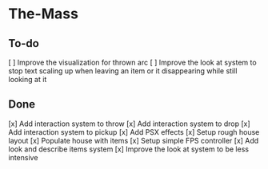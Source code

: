 # The-Mass

## To-do

[ ] Improve the visualization for thrown arc
[ ] Improve the look at system to stop text scaling up when leaving an item or it disappearing while still looking at it

## Done

[x] Add interaction system to throw
[x] Add interaction system to drop
[x] Add interaction system to pickup
[x] Add PSX effects
[x] Setup rough house layout
[x] Populate house with items
[x] Setup simple FPS controller
[x] Add look and describe items system
[x] Improve the look at system to be less intensive
